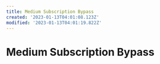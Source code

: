 ```yaml
---
title: Medium Subscription Bypass
created: '2023-01-13T04:01:08.123Z'
modified: '2023-01-13T04:01:19.822Z'
---
```


# Medium Subscription Bypass


